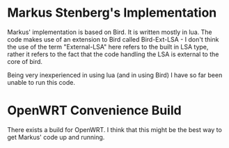 Markus Stenberg's Implementation 
================================

Markus' implementation is based on Bird. It is written mostly in lua.  The
code makes use of an extension to Bird called Bird-Ext-LSA - I don't think the
use of the term "External-LSA" here refers to the built in LSA type, rather it
refers to the fact that the code handling the LSA is external to the core of
bird. 

Being very inexperienced in using lua (and in using Bird) I have so far been
unable to run this code. 

OpenWRT Convenience Build 
=========================

There exists a build for OpenWRT. I think that this might be the best way to
get Markus' code up and running.
